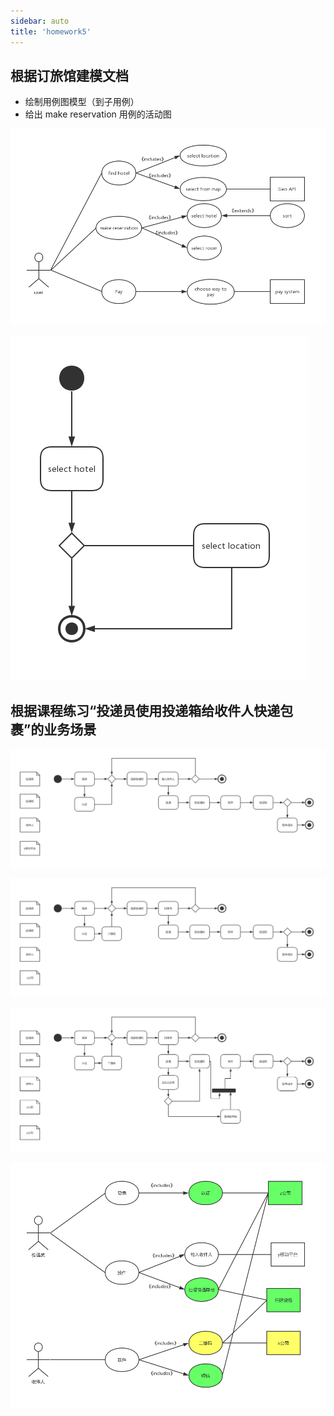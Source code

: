 ```yaml
---
sidebar: auto
title: 'homework5'
---
```


## 根据订旅馆建模文档

- 绘制用例图模型（到子用例）
- 给出 make reservation 用例的活动图

![](./img/5-1.png)

![](./img/5-2.png)

## 根据课程练习“投递员使用投递箱给收件人快递包裹”的业务场景

![](./img/5-3.png)

![](./img/5-4.png)

![](./img/5-5.png)

![](./img/5-6.png)